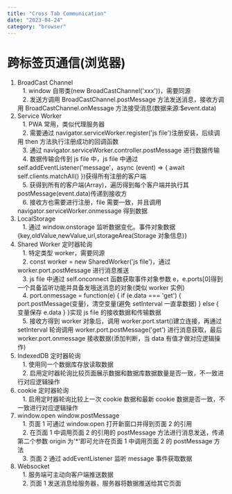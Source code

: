 ```yaml
---
title: "Cross Tab Communication"
date: "2023-04-24"
category: "browser"
---
```


# 跨标签页通信(浏览器)

1. BroadCast Channel   
   1. window 自带类(new BroadCastChannel('xxx'))，需要同源   
   2. 发送方调用 BroadCastChannel.postMessage 方法发送消息，接收方调用 BroadCastChannel.onMessage 方法接受消息(数据来源:$event.data)
2. Service Worker   
   1. PWA 常用，类似代理服务器   
   2. 需要通过 navigator.serviceWorker.register('js file')注册安装，后续调用 then 方法执行注册成功的回调函数   
   3. 通过 navigator.serviceWorker.controller.postMessage 进行数据传输   
   4. 数据传输会传到 js file 中，js file 中通过 self.addEventListener('message'，async (event) => { await self.clients.matchAll() })获得所有注册的客户端   
   5. 获得到所有的客户端(Array)，遍历得到每个客户端并执行其 postMessage(event.data)传递到接收方   
   6. 接收方也需要进行注册，file 需要一致，并且调用 navigator.serviceWorker.onmessage 得到数据
3. LocalStorage   
   1. 通过 window.onstorage 监听数据变化。事件对象数据{key,oldValue,newValue,url,storageArea(Storage 对象信息)}
4. Shared Worker 定时器轮询   
   1. 特定类型 worker，需要同源   
   2. const worker = new SharedWorker('js file')，通过 worker.port.postMessage 进行消息推送   
   3. js file 中通过 self.onconnect 函数获取事件对象参数 e，e.ports[0]得到一个具备监听功能并具备发哦送消息的对象(类似 worker 实例)   
   4. port.onmessage = function(e) { if (e.data === 'get') { port.postMessage(变量)，清空变量(避免 setInterval 一直拿数据) } else { 变量保存 e.data } }实现 js file 的接收数据和传输数据   
   5. 接收方得到 worker 对象后，调用 worker.port.start()建立连接，再通过 setInterval 轮询调用 worker.port.postMessage('get') 进行消息获取，最后 worker.port.onmessage 接收数据(添加判断，当 data 有值才做对应逻辑操作)
5. IndexedDB 定时器轮询   
   1. 使用同一个数据库存放读取数据   
   2. 启用定时器轮询比较页面展示数据和数据库数据数量是否一致，不一致进行对应逻辑操作
6. cookie 定时器轮询   
   1. 启用定时器轮询比较上一次 cookie 数据和最新 cookie 数据是否一致，不一致进行对应逻辑操作
7. window.open window.postMessage   
   1. 页面 1 可通过 window.open 打开新窗口并得到页面 2 的引用   
   2. 在页面 1 中调用页面 2 的引用的 postMessage 方法进行消息发送，传递第二个参数 origin 为'\*'即可允许在页面 1 中调用页面 2 的 postMessage 方法   
   3. 页面 2 通过 addEventListener 监听 message 事件获取数据
8. Websocket   
   1. 服务端可主动向客户端推送数据   
   2. 页面 1 发送消息给服务器，服务器将数据推送给其它页面

